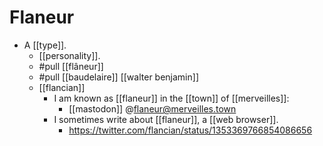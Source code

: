 # Flaneur

- A [[type]].
  - [[personality]]. 
  - #pull [[flâneur]]
  - #pull [[baudelaire]] [[walter benjamin]]
  - [[flancian]]
    - I am known as [[flaneur]] in the [[town]] of [[merveilles]]:
      - [[mastodon]] @flaneur@merveilles.town
    - I sometimes write about [[flaneur]], a [[web browser]].
      - https://twitter.com/flancian/status/1353369766854086656



